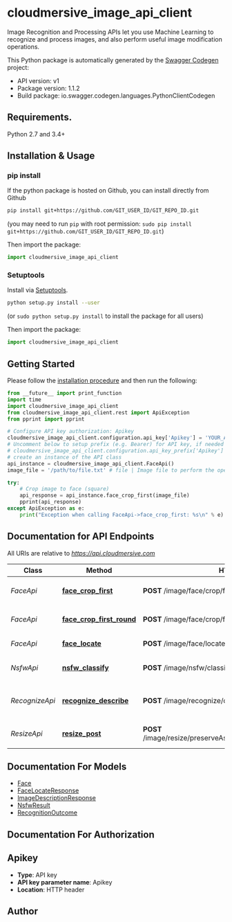 # cloudmersive_image_api_client
Image Recognition and Processing APIs let you use Machine Learning to recognize and process images, and also perform useful image modification operations.

This Python package is automatically generated by the [Swagger Codegen](https://github.com/swagger-api/swagger-codegen) project:

- API version: v1
- Package version: 1.1.2
- Build package: io.swagger.codegen.languages.PythonClientCodegen

## Requirements.

Python 2.7 and 3.4+

## Installation & Usage
### pip install

If the python package is hosted on Github, you can install directly from Github

```sh
pip install git+https://github.com/GIT_USER_ID/GIT_REPO_ID.git
```
(you may need to run `pip` with root permission: `sudo pip install git+https://github.com/GIT_USER_ID/GIT_REPO_ID.git`)

Then import the package:
```python
import cloudmersive_image_api_client 
```

### Setuptools

Install via [Setuptools](http://pypi.python.org/pypi/setuptools).

```sh
python setup.py install --user
```
(or `sudo python setup.py install` to install the package for all users)

Then import the package:
```python
import cloudmersive_image_api_client
```

## Getting Started

Please follow the [installation procedure](#installation--usage) and then run the following:

```python
from __future__ import print_function
import time
import cloudmersive_image_api_client
from cloudmersive_image_api_client.rest import ApiException
from pprint import pprint

# Configure API key authorization: Apikey
cloudmersive_image_api_client.configuration.api_key['Apikey'] = 'YOUR_API_KEY'
# Uncomment below to setup prefix (e.g. Bearer) for API key, if needed
# cloudmersive_image_api_client.configuration.api_key_prefix['Apikey'] = 'Bearer'
# create an instance of the API class
api_instance = cloudmersive_image_api_client.FaceApi()
image_file = '/path/to/file.txt' # file | Image file to perform the operation on.  Common file formats such as PNG, JPEG are supported.

try:
    # Crop image to face (square)
    api_response = api_instance.face_crop_first(image_file)
    pprint(api_response)
except ApiException as e:
    print("Exception when calling FaceApi->face_crop_first: %s\n" % e)

```

## Documentation for API Endpoints

All URIs are relative to *https://api.cloudmersive.com*

Class | Method | HTTP request | Description
------------ | ------------- | ------------- | -------------
*FaceApi* | [**face_crop_first**](docs/FaceApi.md#face_crop_first) | **POST** /image/face/crop/first | Crop image to face (square)
*FaceApi* | [**face_crop_first_round**](docs/FaceApi.md#face_crop_first_round) | **POST** /image/face/crop/first/round | Crop image to face (round)
*FaceApi* | [**face_locate**](docs/FaceApi.md#face_locate) | **POST** /image/face/locate | Find faces in an image
*NsfwApi* | [**nsfw_classify**](docs/NsfwApi.md#nsfw_classify) | **POST** /image/nsfw/classify | NSFW image classifier
*RecognizeApi* | [**recognize_describe**](docs/RecognizeApi.md#recognize_describe) | **POST** /image/recognize/describe | Describe an image in natural language
*ResizeApi* | [**resize_post**](docs/ResizeApi.md#resize_post) | **POST** /image/resize/preserveAspectRatio/{maxWidth}/{maxHeight} | Resize an image with parameters


## Documentation For Models

 - [Face](docs/Face.md)
 - [FaceLocateResponse](docs/FaceLocateResponse.md)
 - [ImageDescriptionResponse](docs/ImageDescriptionResponse.md)
 - [NsfwResult](docs/NsfwResult.md)
 - [RecognitionOutcome](docs/RecognitionOutcome.md)


## Documentation For Authorization


## Apikey

- **Type**: API key
- **API key parameter name**: Apikey
- **Location**: HTTP header


## Author



